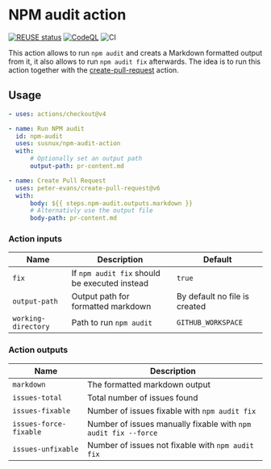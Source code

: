 <!--
  - SPDX-FileCopyrightText: 2024 Nextcloud GmbH and Nextcloud contributors
  - SPDX-License-Identifier: MIT
  -->

# NPM audit action

[![REUSE status](https://api.reuse.software/badge/github.com/nextcloud-libraries/npm-audit-action)](https://api.reuse.software/info/github.com/nextcloud-libraries/npm-audit-action)
[![CodeQL](https://github.com/susnux/npm-audit-action/actions/workflows/codeql-analysis.yml/badge.svg?branch=main&event=push)](https://github.com/susnux/npm-audit-action/actions/workflows/codeql-analysis.yml)
![CI](https://github.com/susnux/npm-audit-action/actions/workflows/ci.yml/badge.svg)

<!-- ![Coverage](./badges/coverage.svg) -->

This action allows to run `npm audit` and creats a Markdown formatted output from it, it also allows to run `npm audit fix` afterwards.
The idea is to run this action together with the [create-pull-request](https://github.com/marketplace/actions/create-pull-request) action.

## Usage

```yaml
- uses: actions/checkout@v4

- name: Run NPM audit
  id: npm-audit
  uses: susnux/npm-audit-action
  with:
      # Optionally set an output path
      output-path: pr-content.md

- name: Create Pull Request
  uses: peter-evans/create-pull-request@v6
  with:
      body: ${{ steps.npm-audit.outputs.markdown }}
      # Alternativly use the output file
      body-path: pr-content.md
```

### Action inputs

| Name                | Description                                   | Default                       |
| ------------------- | --------------------------------------------- | ----------------------------- |
| `fix`               | If `npm audit fix` should be executed instead | `true`                        |
| `output-path`       | Output path for formatted markdown            | By default no file is created |
| `working-directory` | Path to run `npm audit`                       | `GITHUB_WORKSPACE`            |

### Action outputs

| Name                   | Description                                                    |
| ---------------------- | -------------------------------------------------------------- |
| `markdown`             | The formatted markdown output                                  |
| `issues-total`         | Total number of issues found                                   |
| `issues-fixable`       | Number of issues fixable with `npm audit fix`                  |
| `issues-force-fixable` | Number of issues manually fixable with `npm audit fix --force` |
| `issues-unfixable`     | Number of issues not fixable with `npm audit fix`              |
